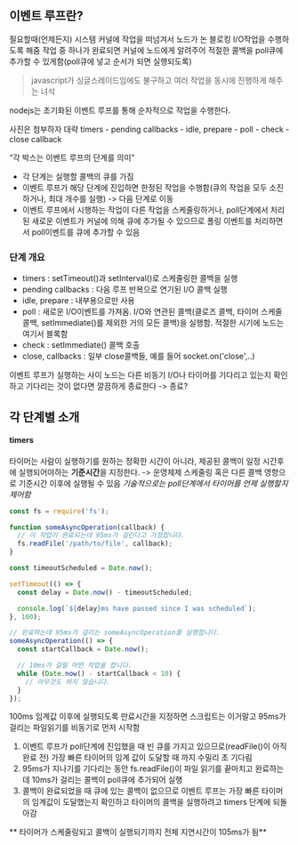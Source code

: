 ## 이벤트 루프란?
필요할때(언제든지) 시스템 커널에 작업을 떠넘겨서 노드가 논 블로킹 I/O작업을 수행하도록 해줌
작업 중 하나가 완료되면 커널에 노드에게 알려주어 적절한 콜백을 poll큐에 추가할 수 있게함(poll큐에 넣고 순서가 되면 실행되도록)
> javascript가 싱글스레이드임에도 불구하고 여러 작업을 동시에 진행하게 해주는 녀석

nodejs는 초기화된 이벤트 루프를 통해 순차적으로 작업을 수행한다.

사진은 첨부하자
대략
timers - pending callbacks - idle, prepare - poll - check - close callback

“각 박스는 이벤트 루프의 단계를 의미”

* 각 단계는 실행할 콜백의 큐를 가짐
* 이벤트 루프가 해당 단계에 진입하면 한정된 작업을 수행함(큐의 작업을 모두 소진하거나, 최대 개수를 실행) -> 다음 단계로 이동
* 이벤트 루프에서 시행하는 작업이 다른 작업을 스케줄링하거나, poll단계에서 처리된 새로운 이벤트가 커널에 의해 큐에 추가될 수 있으므로 폴링 이벤트를 처리하면서 poll이벤트를 큐에 추가할 수 있음

### 단계 개요
* timers : setTimeout()과 setInterval()로 스케줄링한 콜백을 실행
* pending callbacks : 다음 루프 반복으로 연기된 I/O 콜백 실행
* idle, prepare : 내부용으로만 사용
* poll : 새로운 I/O이벤트를 가져옴. I/O와 연관된 콜백(클로즈 콜백, 타이머 스케줄 콜백, setImmediate()를 제외한 거의 모든 콜백)을 실행함. 적절한 시기에 노드는 여기서 블록함
* check : setImmediate() 콜백 호출
* close, callbacks : 일부 close콜백들, 예를 들어 socket.on('close',..)

이벤트 루프가 실행하는 사이 노드는 다른 비동기 I/O나 타이머를 기다리고 있는지 확인하고 기다리는 것이 없다면 깔끔하게 종료한다
-> 종료?

## 각 단계별 소개
#### timers
타이머는 사람이 실행하기를 원하는 정확한 시간이 아니라, 제공된 콜백이 일정 시간후에 실행되어야하는 **기준시간**을 지정한다. -> 운영체제 스케줄링 혹은 다른 콜백 영향으로 기준시간 이후에 실행될 수 있음
*기술적으로는 poll단계에서 타이머를 언제 실행할지 제어함*

```js
const fs = require('fs');

function someAsyncOperation(callback) {
  // 이 작업이 완료되는데 95ms가 걸린다고 가정합니다.
  fs.readFile('/path/to/file', callback);
}

const timeoutScheduled = Date.now();

setTimeout(() => {
  const delay = Date.now() - timeoutScheduled;

  console.log(`${delay}ms have passed since I was scheduled`);
}, 100);

// 완료하는데 95ms가 걸리는 someAsyncOperation를 실행합니다.
someAsyncOperation(() => {
  const startCallback = Date.now();

  // 10ms가 걸릴 어떤 작업을 합니다.
  while (Date.now() - startCallback < 10) {
    // 아무것도 하지 않습니다.
  }
});
```

100ms 임계값 이후에 실행되도록 만료시간을 지정하면 스크립트는 이거말고 95ms가 걸리는 파일읽기를 비동기로 먼저 시작함

1) 이벤트 루프가 poll단계에 진입했을 때 빈 큐를 가지고 있으므로(readFile()이 아직 완료 전) 가장 빠른 타이머의 임계 값이 도달할 때 까지 수밀리 초 기다림
2) 95ms가 지나기를 기다리는 동안 fs.readFile()이 파일 읽기를 끝마치고 완료하는데 10ms가 걸리는 콜백이 poll큐에 추가되어 실행
3) 콜백이 완료되었을 때 큐에 있는 콜백이 없으므로 이벤트 루프는 가장 빠른 타이머의 임계값이 도달했는지 확인하고 타이머의 콜백을 실행하려고 timers 단계에 되돌아감

** 타이머가 스케줄링되고 콜백이 실행되기까지 전체 지연시간이 105ms가 됨**
<!--stackedit_data:
eyJoaXN0b3J5IjpbLTE4MTE5NjMyMjksNzU0NTU1MjEsLTk1Nz
kyNjQ4MCw1NTAyOTIxMjEsLTExNzc2MDg1NThdfQ==
-->